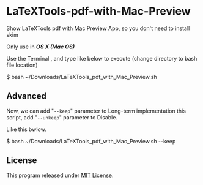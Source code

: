 # LaTeXTools-pdf-with-Mac-Preview

Show LaTeXTools pdf with Mac Preview App, so you don't need to install skim


Only use in _**OS X (Mac OS)**_

Use the Terminal , and type like below to execute (change directory to bash file location)

$ bash ~/Downloads/LaTeXTools_pdf_with_Mac_Preview.sh

## Advanced

Now, we can add "<code>--keep</code>" parameter to Long-term implementation this script, add "<code>--unkeep</code>" parameter to Disable.

Like this bwlow.

$ bash ~/Downloads/LaTeXTools_pdf_with_Mac_Preview.sh --keep


## License

This program released under [MIT License](LICENSE).
